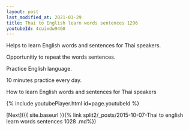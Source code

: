 ```yaml
---
layout: post
last_modified_at: 2021-03-29
title: Thai to English learn words sentences 1296 
youtubeId: 4cuixdw94G0
---
```

 
 
Helps to learn English words and sentences for Thai speakers.

Opportunitiy to repeat the words sentences. 

Practice English language. 
 
10 minutes practice every day. 
 
How to learn English words and sentences for Thai speakers 
 
{% include youtubePlayer.html id=page.youtubeId %}
 
 
[Next]({{ site.baseurl }}{% link  split2/_posts/2015-10-07-Thai to english learn words sentences 1028 .md%})
 
